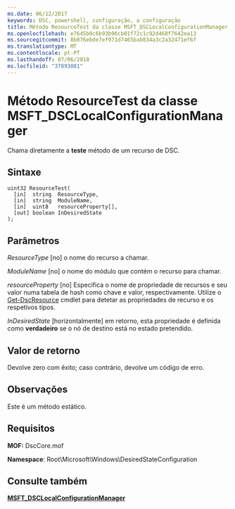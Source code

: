 ```yaml
---
ms.date: 06/12/2017
keywords: DSC, powershell, configuração, a configuração
title: Método ResourceTest da classe MSFT_DSCLocalConfigurationManager
ms.openlocfilehash: e7645b0c6b93b96cb01f72c1c92d468f7642ea13
ms.sourcegitcommit: 8b076ebde7ef971d7465bab834a3c2a32471ef6f
ms.translationtype: MT
ms.contentlocale: pt-PT
ms.lasthandoff: 07/06/2018
ms.locfileid: "37893081"
---
```

# <a name="resourcetest-method-of-the-msftdsclocalconfigurationmanager-class"></a>Método ResourceTest da classe MSFT_DSCLocalConfigurationManager

Chama diretamente a **teste** método de um recurso de DSC.

## <a name="syntax"></a>Sintaxe

```mof
uint32 ResourceTest(
  [in]  string  ResourceType,
  [in]  string  ModuleName,
  [in]  uint8   resourceProperty[],
  [out] boolean InDesiredState
);
```

## <a name="parameters"></a>Parâmetros

*ResourceType* \[no\] o nome do recurso a chamar.

*ModuleName* \[no\] o nome do módulo que contém o recurso para chamar.

*resourceProperty* \[no\] Especifica o nome de propriedade de recursos e seu valor numa tabela de hash como chave e valor, respectivamente. Utilize o [Get-DscResource](/powershell/module/PSDesiredStateConfiguration/Get-DscResource) cmdlet para detetar as propriedades de recurso e os respetivos tipos.

*InDesiredState* \[horizontalmente\] em retorno, esta propriedade é definida como **verdadeiro** se o nó de destino está no estado pretendido.

## <a name="return-value"></a>Valor de retorno

Devolve zero com êxito; caso contrário, devolve um código de erro.

## <a name="remarks"></a>Observações

Este é um método estático.

## <a name="requirements"></a>Requisitos

**MOF:** DscCore.mof

**Namespace**: Root\Microsoft\Windows\DesiredStateConfiguration

## <a name="see-also"></a>Consulte também

[**MSFT_DSCLocalConfigurationManager**](msft-dsclocalconfigurationmanager.md)